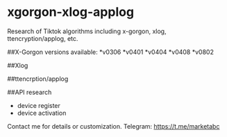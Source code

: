 # xgorgon-xlog-applog
Research of Tiktok algorithms including x-gorgon, xlog, ttencryption/applog, etc.

##X-Gorgon versions available:
*v0306
*v0401
*v0404
*v0408
*v0802

##Xlog 

##ttencrption/applog

##API research
* device register
* device activation

Contact me for details or customization.
Telegram: https://t.me/marketabc


